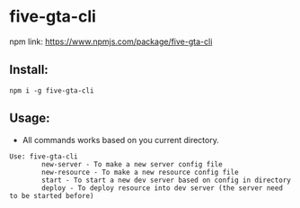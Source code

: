 # five-gta-cli

npm link: <a target="_blank" href="https://www.npmjs.com/package/five-gta-cli">https://www.npmjs.com/package/five-gta-cli</a>

## Install:
```
npm i -g five-gta-cli
```
## Usage:
- All commands works based on you current directory.
```
Use: five-gta-cli
        new-server - To make a new server config file
        new-resource - To make a new resource config file
        start - To start a new dev server based on config in directory
        deploy - To deploy resource into dev server (the server need to be started before)
```
